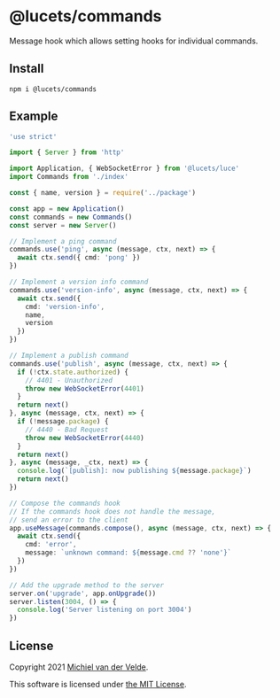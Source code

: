 # @lucets/commands

Message hook which allows setting hooks for individual commands.

## Install

```
npm i @lucets/commands
```

## Example

```ts
'use strict'

import { Server } from 'http'

import Application, { WebSocketError } from '@lucets/luce'
import Commands from './index'

const { name, version } = require('../package')

const app = new Application()
const commands = new Commands()
const server = new Server()

// Implement a ping command
commands.use('ping', async (message, ctx, next) => {
  await ctx.send({ cmd: 'pong' })
})

// Implement a version info command
commands.use('version-info', async (message, ctx, next) => {
  await ctx.send({
    cmd: 'version-info',
    name,
    version
  })
})

// Implement a publish command
commands.use('publish', async (message, ctx, next) => {
  if (!ctx.state.authorized) {
    // 4401 - Unauthorized
    throw new WebSocketError(4401)
  }
  return next()
}, async (message, ctx, next) => {
  if (!message.package) {
    // 4440 - Bad Request
    throw new WebSocketError(4440)
  }
  return next()
}, async (message, _ctx, next) => {
  console.log(`[publish]: now publishing ${message.package}`)
  return next()
})

// Compose the commands hook
// If the commands hook does not handle the message,
// send an error to the client
app.useMessage(commands.compose(), async (message, ctx, next) => {
  await ctx.send({
    cmd: 'error',
    message: `unknown command: ${message.cmd ?? 'none'}`
  })
})

// Add the upgrade method to the server
server.on('upgrade', app.onUpgrade())
server.listen(3004, () => {
  console.log('Server listening on port 3004')
})
```

## License

Copyright 2021 [Michiel van der Velde](https://michielvdvelde.nl).

This software is licensed under [the MIT License](LICENSE).
